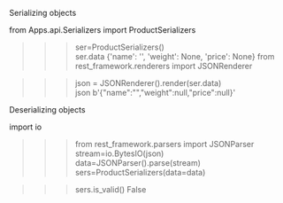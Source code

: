 Serializing objects

from Apps.api.Serializers import ProductSerializers

> > > ser=ProductSerializers()  
> > > ser.data
> > > {'name': '', 'weight': None, 'price': None}
> > > from rest_framework.renderers import JSONRenderer

> > > json = JSONRenderer().render(ser.data)  
> > > json
> > > b'{"name":"","weight":null,"price":null}'

Deserializing objects

import io

> > > from rest_framework.parsers import JSONParser
> > > stream=io.BytesIO(json)
> > > data=JSONParser().parse(stream)
> > > sers=ProductSerializers(data=data)

> > > sers.is_valid()
> > > False

